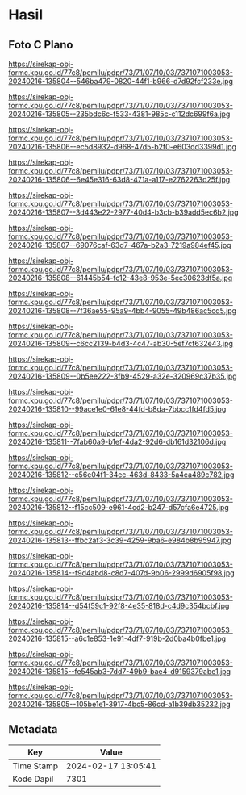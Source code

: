 # Hasil

## Foto C Plano

https://sirekap-obj-formc.kpu.go.id/77c8/pemilu/pdpr/73/71/07/10/03/7371071003053-20240216-135804--546ba479-0820-44f1-b966-d7d92fcf233e.jpg

https://sirekap-obj-formc.kpu.go.id/77c8/pemilu/pdpr/73/71/07/10/03/7371071003053-20240216-135805--235bdc6c-f533-4381-985c-c112dc699f6a.jpg

https://sirekap-obj-formc.kpu.go.id/77c8/pemilu/pdpr/73/71/07/10/03/7371071003053-20240216-135806--ec5d8932-d968-47d5-b2f0-e603dd3399d1.jpg

https://sirekap-obj-formc.kpu.go.id/77c8/pemilu/pdpr/73/71/07/10/03/7371071003053-20240216-135806--6e45e316-63d8-471a-a117-e2762263d25f.jpg

https://sirekap-obj-formc.kpu.go.id/77c8/pemilu/pdpr/73/71/07/10/03/7371071003053-20240216-135807--3d443e22-2977-40d4-b3cb-b39add5ec6b2.jpg

https://sirekap-obj-formc.kpu.go.id/77c8/pemilu/pdpr/73/71/07/10/03/7371071003053-20240216-135807--69076caf-63d7-467a-b2a3-7219a984ef45.jpg

https://sirekap-obj-formc.kpu.go.id/77c8/pemilu/pdpr/73/71/07/10/03/7371071003053-20240216-135808--61445b54-fc12-43e8-953e-5ec30623df5a.jpg

https://sirekap-obj-formc.kpu.go.id/77c8/pemilu/pdpr/73/71/07/10/03/7371071003053-20240216-135808--7f36ae55-95a9-4bb4-9055-49b486ac5cd5.jpg

https://sirekap-obj-formc.kpu.go.id/77c8/pemilu/pdpr/73/71/07/10/03/7371071003053-20240216-135809--c6cc2139-b4d3-4c47-ab30-5ef7cf632e43.jpg

https://sirekap-obj-formc.kpu.go.id/77c8/pemilu/pdpr/73/71/07/10/03/7371071003053-20240216-135809--0b5ee222-3fb9-4529-a32e-320969c37b35.jpg

https://sirekap-obj-formc.kpu.go.id/77c8/pemilu/pdpr/73/71/07/10/03/7371071003053-20240216-135810--99ace1e0-61e8-44fd-b8da-7bbcc1fd4fd5.jpg

https://sirekap-obj-formc.kpu.go.id/77c8/pemilu/pdpr/73/71/07/10/03/7371071003053-20240216-135811--7fab60a9-b1ef-4da2-92d6-db161d32106d.jpg

https://sirekap-obj-formc.kpu.go.id/77c8/pemilu/pdpr/73/71/07/10/03/7371071003053-20240216-135812--c56e04f1-34ec-463d-8433-5a4ca489c782.jpg

https://sirekap-obj-formc.kpu.go.id/77c8/pemilu/pdpr/73/71/07/10/03/7371071003053-20240216-135812--f15cc509-e961-4cd2-b247-d57cfa6e4725.jpg

https://sirekap-obj-formc.kpu.go.id/77c8/pemilu/pdpr/73/71/07/10/03/7371071003053-20240216-135813--ffbc2af3-3c39-4259-9ba6-e984b8b95947.jpg

https://sirekap-obj-formc.kpu.go.id/77c8/pemilu/pdpr/73/71/07/10/03/7371071003053-20240216-135814--f9d4abd8-c8d7-407d-9b06-2999d6905f98.jpg

https://sirekap-obj-formc.kpu.go.id/77c8/pemilu/pdpr/73/71/07/10/03/7371071003053-20240216-135814--d54f59c1-92f8-4e35-818d-c4d9c354bcbf.jpg

https://sirekap-obj-formc.kpu.go.id/77c8/pemilu/pdpr/73/71/07/10/03/7371071003053-20240216-135815--a6c1e853-1e91-4df7-919b-2d0ba4b0fbe1.jpg

https://sirekap-obj-formc.kpu.go.id/77c8/pemilu/pdpr/73/71/07/10/03/7371071003053-20240216-135815--fe545ab3-7dd7-49b9-bae4-d9159379abe1.jpg

https://sirekap-obj-formc.kpu.go.id/77c8/pemilu/pdpr/73/71/07/10/03/7371071003053-20240216-135805--105be1e1-3917-4bc5-86cd-a1b39db35232.jpg


## Metadata

| Key        | Value               |
| ---------- | ------------------- |
| Time Stamp | 2024-02-17 13:05:41 |
| Kode Dapil | 7301                |



